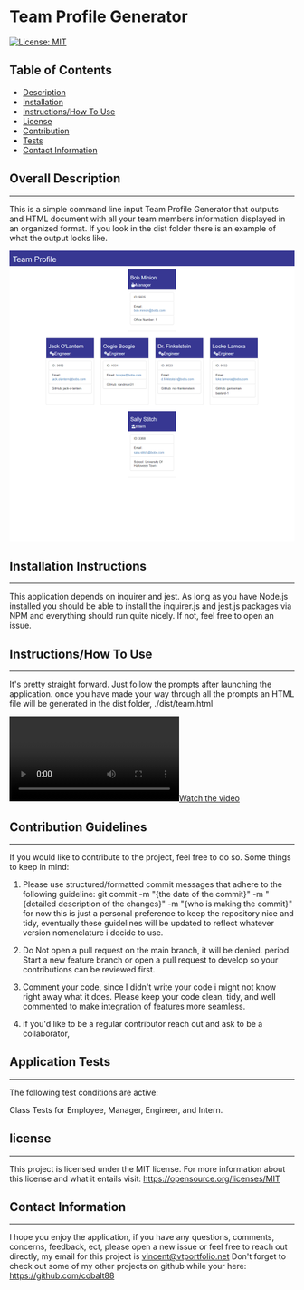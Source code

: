 # Team Profile Generator
[![License: MIT](https://img.shields.io/badge/License-MIT-yellow.svg)](https://opensource.org/licenses/MIT)

 ## Table of Contents

- [Description](#overall-description)
- [Installation](#installation-instructions)
- [Instructions/How To Use](#instructions/how-to-use)
- [License](#license)
- [Contribution](#contribution-guidelines)
- [Tests](#application-tests)
- [Contact Information](#contact-information)



 ## Overall Description 
 - - - 

 This is a simple command line input Team Profile Generator that outputs and HTML document with all your team members information displayed in an organized format. If you look in the dist folder there is an example of what the output looks like. 

 ![Alt text](./dist/teamPage.png)

 ## Installation Instructions
 - - -

 This application depends on inquirer and jest. As long as you have Node.js installed you should be able to install the inquirer.js and jest.js packages via NPM and everything should run quite nicely. If not, feel free to open an issue. 

 ## Instructions/How To Use
 - - -
 
 It's pretty straight forward. Just follow the prompts after launching the application.
 once you have made your way through all the prompts an HTML file will be generated in the dist folder, ./dist/team.html

 [![Watch the video](./dist/team%20generator%20walkthrough.webm)](./dist/team%20generator%20walkthrough.webm)

 

 ## Contribution Guidelines
 - - -
 If you would like to contribute to the project, feel free to do so. Some things to keep in mind:

 1. Please use structured/formatted commit messages that adhere to the following guideline: git commit -m "{the date of the commit}" -m "{detailed description of the changes}" -m "{who is making the commit}"
 for now this is just a personal preference to keep the repository nice and tidy, eventually these guidelines will be updated to reflect whatever version nomenclature i decide to use. 

 2. Do Not open a pull request on the main branch, it will be denied. period. Start a new feature branch or open a pull request to develop so your contributions can be reviewed first. 

 3. Comment your code, since I didn't write your code i might not know right away what it does. Please keep your code clean, tidy, and well commented to make integration of features more seamless. 

 4. if you'd like to be a regular contributor reach out and ask to be a collaborator, 

 ## Application Tests
 - - -
 The following test conditions are active:

 Class Tests for Employee, Manager, Engineer, and Intern.



## license
  - - - 
  This project is licensed under the MIT license.
  For more information about this license and what it entails visit: https://opensource.org/licenses/MIT

 ## Contact Information
 - - -
I hope you enjoy the application, if you have any questions, comments, concerns, feedback, ect, 
please open a new issue or feel free to reach out directly, my email for this project is vincent@vtportfolio.net
Don't forget to check out some of my other projects on github while your here: https://github.com/cobalt88
